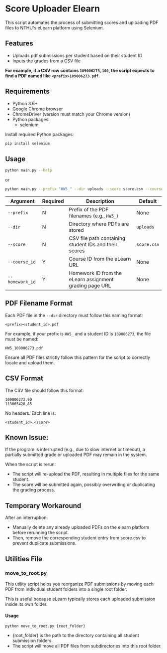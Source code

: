 # Score Uploader Elearn
This script automates the process of submitting scores and uploading PDF files to NTHU's eLearn platform using Selenium.

## Features
- Uploads pdf submissions per student based on their student ID 
- Inputs the grades from a CSV file

**For example, if a CSV row contains `109006273,100`, the script expects to find a PDF named like `<prefix>109006273.pdf`.**

## Requirements

- Python 3.6+
- Google Chrome browser
- ChromeDriver (version must match your Chrome version)
- Python packages:
  - selenium

Install required Python packages:

```bash
pip install selenium
```

## Usage 
```bash
python main.py --help
```
or
```bash
python main.py --prefix "HW5_" --dir uploads --score score.csv --course_id "{your_course_id}" --homework_id "{your_homework_id}"
```

| Argument        | Required | Description | Default |
|-----------------|----------|---------------------------------------------------------| --------------|
| `--prefix`      | N        | Prefix of the PDF filenames (e.g., `HW5_`)              | None          |
| `--dir`         | N        | Directory where PDFs are stored                         | `uploads`     |
| `--score`       | N        | CSV file path containing student IDs and their scores   | `score.csv`   |  
| `--course_id`   | Y        | Course ID from the eLearn URL                           | None          |
| `--homework_id` | Y        | Homework ID from the eLearn assignment grading page URL | None          | 

## PDF Filename Format

Each PDF file in the `--dir` directory must follow this naming format:

```
<prefix><student_id>.pdf
```

For example, if your prefix is `HW5_` and a student ID is `109006273`, the file must be named:

```
HW5_109006273.pdf
```

Ensure all PDF files strictly follow this pattern for the script to correctly locate and upload them.

## CSV Format
The CSV file should follow this format:

```csv
109006273,90
113065428,85
```
No headers. Each line is:

```csv
<student_id>,<score>
```

## Known Issue:

If the program is interrupted (e.g., due to slow internet or timeout), a partially submitted grade or uploaded PDF may remain in the system.
 
When the script is rerun:
- The script will re-upload the PDF, resulting in multiple files for the same student.
- The score will be submitted again, possibly overwriting or duplicating the grading process.

## Temporary Workaround
After an interruption:
- Manually delete any already uploaded PDFs on the elearn platform before rerunning the script.
- Then, remove the corresponding student entry from score.csv to prevent duplicate submissions.

## Utilities File
### move_to_root.py
This utility script helps you reorganize PDF submissions by moving each PDF from individual student folders into a single root folder.

This is useful because eLearn typically stores each uploaded submission inside its own folder.

#### Usage
```
python move_to_root.py {root_folder}
```
- {root_folder} is the path to the directory containing all student submission folders.
- The script will move all PDF files from subdirectories into this root folder.

